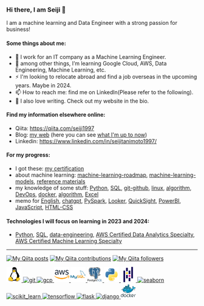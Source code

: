 ### Hi there, I am Seiji 👋
I am a machine learning and Data Engineer with a strong passion for business!

#### Some things about me:

- 🔭 I work for an IT company as a Machine Learning Engineer.
- 🌱 among other things, I’m learning Google Cloud, AWS, Data Engineering, Machine Learning, etc.
- ⚡️ I'm looking to relocate abroad and find a job overseas in the upcoming years. Maybe in 2024. 
- 📫 How to reach me: find me on LinkedIn(Please refer to the following).
- 📖 I also love writing. Check out my website in the bio.

#### Find my information elsewhere online:
- Qiita: https://qiita.com/seiji1997
- Blog: [my web](https://www.seijitanimoto1997.com/) (here you can see [what I'm up to now](https://www.seijitanimoto1997.com/now/))
- Linkedin: https://www.linkedin.com/in/seijitanimoto1997/

#### For my progress:
- I got these: [my certification](https://github.com/seiji1997/certification)
- about machine learning: [machine-learning-roadmap](https://github.com/seiji1997/machine-learning-roadmap), [machine-learning-models](https://github.com/seiji1997/machine-learning-models), [reference materials](https://github.com/seiji1997/reference-materials)
- my knowledge of some stuff: [Python](https://github.com/seiji1997/Python), [SQL](https://github.com/seiji1997/SQL), [git-github](https://github.com/seiji1997/git-github), [linux](https://github.com/seiji1997/linux), [algorithm](https://github.com/seiji1997/algorithm), [DevOps](https://github.com/seiji1997/DevOps), [docker](https://github.com/seiji1997/docker), [algorithm](https://github.com/seiji1997/algorithm), [Excel](https://github.com/seiji1997/Excel)
- memo for [English](https://github.com/seiji1997/English), [chatgpt](https://github.com/seiji1997/chatgpt), [PySpark](https://github.com/seiji1997/PySpark), [Looker](https://github.com/seiji1997/Looker), [QuickSight](https://github.com/seiji1997/QuickSight), [PowerBI](https://github.com/seiji1997/PowerBI), [JavaScript](https://github.com/seiji1997/JavaScript), [HTML-CSS](https://github.com/seiji1997/HTML-CSS)


#### Technologies I will focus on learning in 2023 and 2024:
- [Python](https://github.com/seiji1997/Python), [SQL](https://github.com/seiji1997/SQL), [data-engineering](https://github.com/seiji1997/data-engineering), [AWS Certified Data Analytics Specialty](https://github.com/seiji1997/amazon-web-service/tree/master/AWS%20Certified%20Data%20Analytics%20Specialty), [AWS Certified Machine Learning Specialty](https://github.com/seiji1997/amazon-web-service/tree/master/AWS%20Certified%20Machine%20Learning%20Specialty)

*** 

[![My Qiita posts](https://qiita-badge.apiapi.app/s/seiji1997/posts.svg)](http://qiita.com/seiji1997)
[![My Qiita contributions](https://qiita-badge.apiapi.app/s/seiji1997/contributions.svg)](http://qiita.com/seiji1997)
[![My Qiita followers](https://qiita-badge.apiapi.app/s/seiji1997/followers.svg)](http://qiita.com/seiji1997)<br>
                
<p align="left"> 
<a href="https://www.linux.org/" target="_blank" rel="noreferrer"> 
  <img src="https://raw.githubusercontent.com/devicons/devicon/master/icons/linux/linux-original.svg" alt="linux" width="40" height="40"/> 
</a> 
<a href="https://git-scm.com/" target="_blank" rel="noreferrer"> 
  <img src="https://www.vectorlogo.zone/logos/git-scm/git-scm-icon.svg" alt="git" width="40" height="40"/> 
</a>
<a href="https://cloud.google.com" target="_blank" rel="noreferrer"> 
  <img src="https://www.vectorlogo.zone/logos/google_cloud/google_cloud-icon.svg" alt="gcp" width="40" height="40"/> 
</a>
<a href="https://aws.amazon.com" target="_blank" rel="noreferrer"> 
  <img src="https://raw.githubusercontent.com/devicons/devicon/master/icons/amazonwebservices/amazonwebservices-original-wordmark.svg" alt="aws" width="40" height="40"/> 
</a> 
<a href="https://www.mysql.com/" target="_blank" rel="noreferrer"> 
  <img src="https://raw.githubusercontent.com/devicons/devicon/master/icons/mysql/mysql-original-wordmark.svg" alt="mysql" width="40" height="40"/> 
</a>
<a href="https://www.postgresql.org" target="_blank" rel="noreferrer"> 
  <img src="https://raw.githubusercontent.com/devicons/devicon/master/icons/postgresql/postgresql-original-wordmark.svg" alt="postgresql" width="40" height="40"/>
</a>
<a href="https://www.python.org" target="_blank" rel="noreferrer"> 
  <img src="https://raw.githubusercontent.com/devicons/devicon/master/icons/python/python-original.svg" alt="python" width="40" height="40"/>
</a>
<a href="https://pandas.pydata.org/" target="_blank" rel="noreferrer"> 
  <img src="https://raw.githubusercontent.com/devicons/devicon/2ae2a900d2f041da66e950e4d48052658d850630/icons/pandas/pandas-original.svg" alt="pandas" width="40" height="40"/>
<a href="https://seaborn.pydata.org/" target="_blank" rel="noreferrer">
  <img src="https://seaborn.pydata.org/_images/logo-mark-lightbg.svg" alt="seaborn" width="40" height="40"/> 
</a> 
<a href="https://scikit-learn.org/" target="_blank" rel="noreferrer"> 
  <img src="https://upload.wikimedia.org/wikipedia/commons/0/05/Scikit_learn_logo_small.svg" alt="scikit_learn" width="40" height="40"/>
</a>
<a href="https://www.tensorflow.org" target="_blank" rel="noreferrer"> <img src="https://www.vectorlogo.zone/logos/tensorflow/tensorflow-icon.svg" alt="tensorflow" width="40" height="40"/> 
</a>
<a href="https://flask.palletsprojects.com/" target="_blank" rel="noreferrer"> 
  <img src="https://www.vectorlogo.zone/logos/pocoo_flask/pocoo_flask-icon.svg" alt="flask" width="40" height="40"/> 
</a>
<a href="https://www.djangoproject.com/" target="_blank" rel="noreferrer"> 
  <img src="https://cdn.worldvectorlogo.com/logos/django.svg" alt="django" width="40" height="40"/> 
</a> 
<a href="https://www.docker.com/" target="_blank" rel="noreferrer"> 
  <img src="https://raw.githubusercontent.com/devicons/devicon/master/icons/docker/docker-original-wordmark.svg" alt="docker" width="40" height="40"/> 
</a></p>

